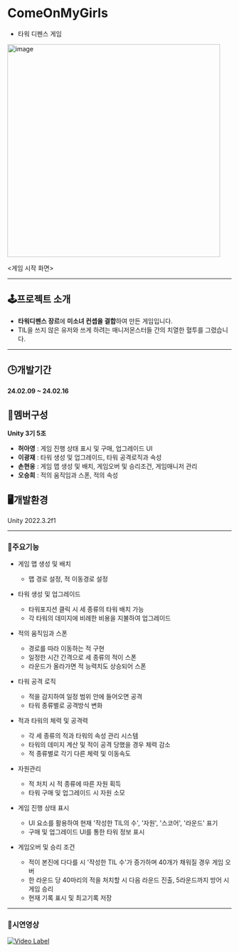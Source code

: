 # ComeOnMyGirls
- 타워 디펜스 게임

<img width="478" alt="image" src="https://github.com/only1hay/ComeOnMyGirls/assets/60914485/bac3afc7-4661-4e84-b89d-0f85f191c26a">

<게임 시작 화면>

 ----
 ## 🕹️프로젝트 소개
- **타워디펜스 장르**에 **미소녀 컨셉을 결합**하여 만든 게임입니다.
- TIL을 쓰지 않은 유저와 쓰게 하려는 매니저몬스터들 간의 치열한 혈투를 그렸습니다.

 ----
 ## 🕒개발기간
 **24.02.09 ~ 24.02.16**

 ## 👥멤버구성
 **Unity 3기 5조**
 - **허아영** : 게임 진행 상태 표시 및 구매, 업그레이드 UI
 - **이광재** : 타워 생성 및 업그레이드, 타워 공격로직과 속성
 - **손현웅** : 게임 맵 생성 및 배치, 게임오버 및 승리조건, 게임매니저 관리
 - **오승희** : 적의 움직임과 스폰, 적의 속성

 ## 🖥️개발환경
 Unity 2022.3.2f1

----
### 📖주요기능
- 게임 맵 생성 및 배치
  - 맵 경로 설정, 적 이동경로 설정

- 타워 생성 및 업그레이드
  - 타워포지션 클릭 시 세 종류의 타워 배치 가능
  - 각 타워의 데미지에 비례한 비용을 지불하여 업그레이드

- 적의 움직임과 스폰
  - 경로를 따라 이동하는 적 구현
  - 일정한 시간 간격으로 세 종류의 적이 스폰
  - 라운드가 올라가면 적 능력치도 상승되어 스폰

- 타워 공격 로직
  - 적을 감지하여 일정 범위 안에 들어오면 공격
  - 타워 종류별로 공격방식 변화

- 적과 타워의 체력 및 공격력
  - 각 세 종류의 적과 타워의 속성 관리 시스템
  - 타워의 데미지 계산 및 적이 공격 당했을 경우 체력 감소
  - 적 종류별로 각기 다른 체력 및 이동속도

- 자원관리
  - 적 처치 시 적 종류에 따른 자원 획득
  - 타워 구매 및 업그레이드 시 자원 소모

- 게임 진행 상태 표시
  - UI 요소를 활용하여 현재 '작성한 TIL의 수', '자원', '스코어', '라운드' 표기
  - 구매 및 업그레이드 UI를 통한 타워 정보 표시

- 게임오버 및 승리 조건
  - 적이 본진에 다다를 시 '작성한 TIL 수'가 증가하며 40개가 채워질 경우 게임 오버
  - 한 라운드 당 40마리의 적을 처치할 시 다음 라운드 진출, 5라운드까지 방어 시 게임 승리
  - 현재 기록 표시 및 최고기록 저장

----
### 🎥시연영상
[![Video Label](https://img.youtube.com/vi/2BczywNuJx4/0.jpg)](https://youtu.be/2BczywNuJx4?t=0s)
